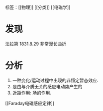 标签：[[物理]] [[分类]]  [[电磁学]]

# 发现
法拉第 1831.8.29 非常漫长曲折

# 分析
1. 一种变化/运动过程中出现的非恒定暂态效应. 
2. 是由与介质无关的感应电动势产生的
3. 近距作用: 场的作用. 

[[Faraday电磁感应定律]]